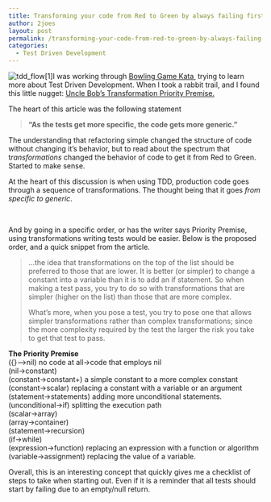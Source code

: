 ```yaml
---
title: Transforming your code from Red to Green by always failing first.
author: 2joes
layout: post
permalink: /transforming-your-code-from-red-to-green-by-always-failing-first/
categories:
  - Test Driven Development
---
```

<img class="alignright  wp-image-510" src="http://i1.wp.com/josephephillips.com/wp-content/uploads/2015/05/tdd_flow1.gif?resize=231%2C242" alt="tdd_flow[1]" data-recalc-dims="1" />I was working through [Bowling Game Kata ][1] trying to learn more about Test Driven Development. When I took a rabbit trail, and I found this little nugget: [Uncle Bob&#8217;s Transformation Priority Premise.][2]

The heart of this article was the following statement

> **&#8220;As the tests get more specific, the code gets more generic.”**

The understanding that refactoring simple changed the structure of code without changing it&#8217;s behavior, but to read about the spectrum that t*ransformations* changed the behavior of code to get it from Red to Green. Started to make sense.

At the heart of this discussion is when using TDD, production code goes through a sequence of transformations. The thought being that it goes *from specific to generic*.<!--more-->

&nbsp;

And by going in a specific order, or has the writer says Priority Premise, using transformations writing tests would be easier. Below is the proposed order, and a quick snippet from the article.

> …the idea that transformations on the top of the list should be preferred to those that are lower. It is better (or simpler) to change a constant into a variable than it is to add an if statement. So when making a test pass, you try to do so with transformations that are simpler (higher on the list) than those that are more complex.
> 
> What’s more, when you pose a test, you try to pose one that allows simpler transformations rather than complex transformations; since the more complexity required by the test the larger the risk you take to get that test to pass.

**The Priority Premise**  
({}–>nil) no code at all->code that employs nil  
(nil->constant)  
(constant->constant+) a simple constant to a more complex constant  
(constant->scalar) replacing a constant with a variable or an argument  
(statement->statements) adding more unconditional statements.  
(unconditional->if) splitting the execution path  
(scalar->array)  
(array->container)  
(statement->recursion)  
(if->while)  
(expression->function) replacing an expression with a function or algorithm  
(variable->assignment) replacing the value of a variable.

Overall, this is an interesting concept that quickly gives me a checklist of steps to take when starting out. Even if it is a reminder that all tests should start by failing due to an empty/null return.

 [1]: http://www.stewshack.com/bowlinggame/gutterball
 [2]: http://blog.8thlight.com/uncle-bob/2013/05/27/TheTransformationPriorityPremise.html